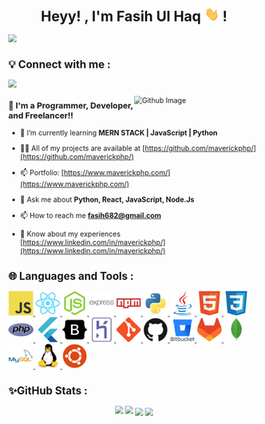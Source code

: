 <h1 align="center"> Heyy! , I'm Fasih Ul Haq <img src="https://raw.githubusercontent.com/ABSphreak/ABSphreak/master/gifs/Hi.gif" width="30px"> ! </h1>
<!-- <img src="https://user-images.githubusercontent.com/54361799/108709847-4409a300-7539-11eb-8481-274ec80833a1.png" style='margin-right:"1200px";margin-left:250px;'/> -->
<img src="https://raw.githubusercontent.com/halfrost/halfrost/master/icons/header_.png"/>


## 💡 Connect with me :
<p align="left"> 
   <a href="mailto:fasih682@gmail.com">
    <img src="https://img.shields.io/badge/-Gmail-c14438?style=for-the-badge&logo=Gmail&logoColor=white&link=mailto:fasih682@gmail.com" />
  </a>
</p>

<img width="50%" align="right" alt="Github Image" src="https://raw.githubusercontent.com/onimur/.github/master/.resources/git-header.svg" />

<h3> 🧑 I'm a Programmer, Developer, and Freelancer!!</h3>

- 🌱 I’m currently learning **MERN STACK | JavaScript | Python**

- 👨‍💻 All of my projects are available at [https://github.com/maverickphp/](https://github.com/maverickphp/)

- 📫 Portfolio: [https://www.maverickphp.com/](https://www.maverickphp.com/)

- 💬 Ask me about **Python, React, JavaScript, Node.Js**

- 📫 How to reach me **fasih682@gmail.com**

- 📄 Know about my experiences [https://www.linkedin.com/in/maverickphp/](https://www.linkedin.com/in/maverickphp/)


## 🌐 Languages and Tools :
<p align="left">
    <a href="https://www.javascript.com/" target="_blank"> 
        <code><img src="https://raw.githubusercontent.com/devicons/devicon/2809b567852a4648062a2d3e7c1c531367458c0b/icons/javascript/javascript-original.svg" alt="JavaScript" width="50" height="50"/></code> 
    </a> 
    <a href="https://reactjs.org/" target="_blank"> 
        <code><img src="https://raw.githubusercontent.com/devicons/devicon/2809b567852a4648062a2d3e7c1c531367458c0b/icons/react/react-original.svg" alt="ReactJS" width="50" height="50"/></code> 
    </a> 
        <a href="https://nodejs.org/" target="_blank"> 
        <code><img src="https://raw.githubusercontent.com/devicons/devicon/2809b567852a4648062a2d3e7c1c531367458c0b/icons/nodejs/nodejs-original.svg" alt="NodeJS" width="50" height="50"/></code> 
    </a> 
        <a href="https://www.npmjs.com/package/express" target="_blank"> 
        <code><img src="https://raw.githubusercontent.com/devicons/devicon/2809b567852a4648062a2d3e7c1c531367458c0b/icons/express/express-original-wordmark.svg" alt="Express JS" width="50" height="50"/></code> 
    </a> 
        <a href="https://www.npmjs.com/" target="_blank"> 
        <code><img src="https://raw.githubusercontent.com/devicons/devicon/2809b567852a4648062a2d3e7c1c531367458c0b/icons/npm/npm-original-wordmark.svg" alt="NPM" width="50" height="50"/></code> 
    </a> 
    <a href="https://www.python.org/" target="_blank"> 
        <code><img src="https://raw.githubusercontent.com/devicons/devicon/2809b567852a4648062a2d3e7c1c531367458c0b/icons/python/python-original.svg" alt="python" width="50" height="50"/></code> 
    </a> 
    <a href="https://www.java.com/en/" target="_blank"> 
        <code><img src="https://raw.githubusercontent.com/devicons/devicon/2809b567852a4648062a2d3e7c1c531367458c0b/icons/java/java-original.svg" alt="c++" width="50" height="50"/></code> 
    </a>
    <a href="https://devdocs.io/html/" target="_blank"> 
        <code><img src="https://raw.githubusercontent.com/devicons/devicon/2809b567852a4648062a2d3e7c1c531367458c0b/icons/html5/html5-original.svg" alt="html" width="50" height="50"/></code> 
    </a>
    <a href="https://devdocs.io/css/" target="_blank"> 
        <code><img src="https://raw.githubusercontent.com/devicons/devicon/2809b567852a4648062a2d3e7c1c531367458c0b/icons/css3/css3-original.svg" alt="css" width="50" height="50"/></code> 
    </a>
    <a href="https://www.php.net/" target="_blank"> 
        <code><img src="https://raw.githubusercontent.com/devicons/devicon/2809b567852a4648062a2d3e7c1c531367458c0b/icons/php/php-original.svg" alt="PHP" width="50" height="50"/></code> 
    </a> 
    <a href="https://flutter.dev/" target="_blank"> 
        <code><img src="https://raw.githubusercontent.com/devicons/devicon/2809b567852a4648062a2d3e7c1c531367458c0b/icons/flutter/flutter-original.svg" alt="flutter" width="50" height="50"/></code> 
    </a>
    <a href="https://getbootstrap.com/" target="_blank"> 
        <code><img src="https://raw.githubusercontent.com/devicons/devicon/2809b567852a4648062a2d3e7c1c531367458c0b/icons/bootstrap/bootstrap-plain.svg" alt="bootsrap" width="50" height="50"/></code> 
    </a>   
    <a href="https://www.heroku.com/" target="_blank"> 
        <code><img src="https://raw.githubusercontent.com/devicons/devicon/2809b567852a4648062a2d3e7c1c531367458c0b/icons/heroku/heroku-original.svg" alt="heroku" width="50" height="50"/></code> 
    </a> 
    <a href="https://git-scm.com/" target="_blank"> 
        <code><img src="https://raw.githubusercontent.com/devicons/devicon/2809b567852a4648062a2d3e7c1c531367458c0b/icons/git/git-original.svg" alt="git" width="50" height="50"/></code> 
    </a> 
    <a href="https://github.com/" target="_blank"> 
        <code><img src="https://raw.githubusercontent.com/devicons/devicon/2809b567852a4648062a2d3e7c1c531367458c0b/icons/github/github-original.svg" alt="github" width="50" height="50"/></code> 
    </a> 
    <a href="https://bitbucket.org/" target="_blank"> 
        <code><img src="https://raw.githubusercontent.com/devicons/devicon/2809b567852a4648062a2d3e7c1c531367458c0b/icons/bitbucket/bitbucket-original-wordmark.svg" alt="BitBucket" width="50" height="50"/></code> 
    </a> 
    <a href="https://gitlab.org/" target="_blank"> 
        <code><img src="https://raw.githubusercontent.com/devicons/devicon/2809b567852a4648062a2d3e7c1c531367458c0b/icons/gitlab/gitlab-original.svg" alt="BitBucket" width="50" height="50"/></code> 
    </a> 
    <a href="https://www.mongodb.com/" target="_blank"> 
        <code><img src="https://raw.githubusercontent.com/devicons/devicon/2809b567852a4648062a2d3e7c1c531367458c0b/icons/mongodb/mongodb-original.svg" alt="mongodb" width="50" height="50"/></code> 
    </a> 
    <a href="https://www.mysql.com/" target="_blank"> 
        <code><img src="https://raw.githubusercontent.com/devicons/devicon/2809b567852a4648062a2d3e7c1c531367458c0b/icons/mysql/mysql-original-wordmark.svg" alt="mysql" width="50" height="50"/></code> 
    </a> 
    <a href="https://www.linux.org/" target="_blank"> 
        <code><img src="https://raw.githubusercontent.com/devicons/devicon/2809b567852a4648062a2d3e7c1c531367458c0b/icons/linux/linux-original.svg" alt="linux" width="50" height="50"/></code> 
    </a>
    <a href="https://ubuntu.com/" target="_blank"> 
        <code><img src="https://raw.githubusercontent.com/devicons/devicon/2809b567852a4648062a2d3e7c1c531367458c0b/icons/ubuntu/ubuntu-plain.svg" alt="ubuntu" width="50" height="50"/></code> 
    </a>
</p>

## ✨GitHub Stats  : 
<div align="center">
   <img width="45%" src="https://github-readme-stats.vercel.app/api?username=maverickphp&show_icons=true&theme=merko" />
  <img width="48%" src="https://github-readme-streak-stats.herokuapp.com?user=maverickphp&theme=merko" />
  <img align="center" src="https://github-readme-stats.vercel.app/api/top-langs/?username=maverickphp&theme=merko" />
<!--   <img align="center" src="https://github-readme-stats.vercel.app/api/wakatime?username=maverickphp" /> -->
  <img align="center" src="https://github-readme-stats.vercel.app/api/pin/?username=maverickphp&repo=TextFreeUserInterface-PKM-Portal-2.5" />
   
   
   
</div>


<br/>
